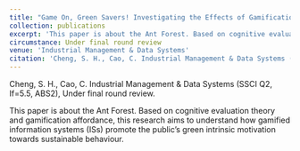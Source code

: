 ```yaml
---
title: "Game On, Green Savers! Investigating the Effects of Gamification Affordances on User Green Intrinsic Motivation: A Cognitive Evaluation Perspective."
collection: publications
excerpt: 'This paper is about the Ant Forest. Based on cognitive evaluation theory and gamification affordance, this research aims to understand how gamified information systems (ISs) promote the public’s green intrinsic motivation towards sustainable behaviour.'
circumstance: Under final round review
venue: 'Industrial Management & Data Systems'
citation: 'Cheng, S. H., Cao, C. Industrial Management & Data Systems (SSCI Q2, If=5.5, ABS2), Under final round review.'
---
```

Cheng, S. H., Cao, C. Industrial Management & Data Systems (SSCI Q2, If=5.5, ABS2), Under final round review.

This paper is about the Ant Forest. Based on cognitive evaluation theory and gamification affordance, this research aims to understand how gamified information systems (ISs) promote the public’s green intrinsic motivation towards sustainable behaviour.

